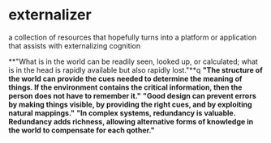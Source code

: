 # externalizer

a collection of resources that hopefully turns into a platform or application that assists with externalizing cognition

**"What is in the world can be readily seen, looked up, or calculated; what is in the head is rapidly available but also rapidly lost."**q
**"The structure of the world can provide the cues needed to determine the meaning of things. If the environment contains the critical information, then the person does not have to remember it."**
**"Good design can prevent errors by making things visible, by providing the right cues, and by exploiting natural mappings."**
**"In complex systems, redundancy is valuable. Redundancy adds richness, allowing alternative forms of knowledge in the world to compensate for each qother."**
